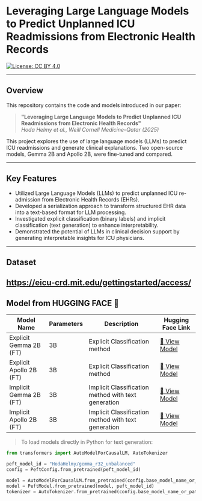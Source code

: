 # Leveraging Large Language Models to Predict Unplanned ICU Readmissions from Electronic Health Records


[![License: CC BY 4.0](https://img.shields.io/badge/License-CC%20BY%204.0-green.svg)](https://creativecommons.org/licenses/by/4.0/)


---

## Overview

This repository contains the code and models introduced in our paper:  
> **"Leveraging Large Language Models to Predict Unplanned ICU Readmissions from Electronic Health Records"**  
> *Hoda Helmy et al., Weill Cornell Medicine–Qatar (2025)*  

This project explores the use of large language models (LLMs) to predict ICU readmissions and generate clinical explanations. Two open-source models, Gemma 2B and Apollo 2B, were fine-tuned and compared.

---

## Key Features

- Utilized Large Language Models (LLMs) to predict unplanned ICU re-admission from Electronic Health Records (EHRs).
- Developed a serialization approach to transform structured EHR data into a text-based format for LLM processing. 
- Investigated explicit classification (binary labels) and implicit classification (text generation) to enhance interpretability.  
- Demonstrated the potential of LLMs in clinical decision support by generating interpretable insights for ICU physicians.

---
## Dataset
https://eicu-crd.mit.edu/gettingstarted/access/
---

## Model from HUGGING FACE 🤗

| Model Name | Parameters | Description | Hugging Face Link |
|-------------|-------------|--------------|-------------------|
| Explicit Gemma 2B (FT)| 3B | Explicit Classification method| [🤗 View Model](https://huggingface.co/serag-ai/explicit_GEMMA_ICU) |
| Explicit Apollo 2B (FT) | 3B | Explicit Classification method | [🤗 View Model](https://huggingface.co/serag-ai/explicit_APOLLO_ICU) |
| Implicit Gemma 2B (FT) | 3B | Implicit Classification method with text generation | [🤗 View Model](https://huggingface.co/serag-ai/implicit_GEMMA_ICU) |
| Implicit Apollo 2B (FT)| 3B | Implicit Classification method with text generation | [🤗 View Model](https://huggingface.co/serag-ai/implicit_APOLLO_ICU) |

> To load models directly in Python for text generation:
```python
from transformers import AutoModelForCausalLM, AutoTokenizer

peft_model_id = "HodaHelmy/gemma_r32_unbalanced" 
config = PeftConfig.from_pretrained(peft_model_id)

model = AutoModelForCausalLM.from_pretrained(config.base_model_name_or_path)
model = PeftModel.from_pretrained(model, peft_model_id)
tokenizer = AutoTokenizer.from_pretrained(config.base_model_name_or_path)
